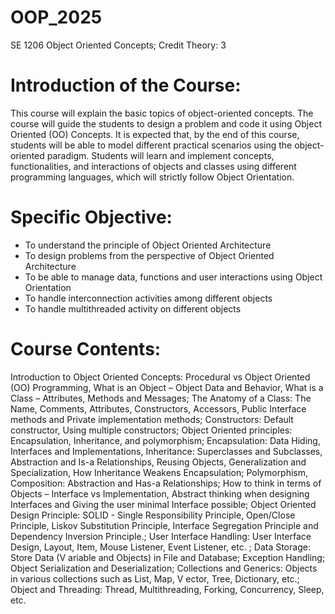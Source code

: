 # OOP_2025
SE 1206 Object Oriented Concepts; Credit Theory: 3 

# Introduction of the Course:
This course will explain the basic topics of object-oriented concepts. The course will guide the students to design a problem and code it using Object Oriented (OO) Concepts. It is expected that, by the end of this course, students will be able to model different practical scenarios using the object-oriented paradigm. Students will learn and implement concepts, functionalities, and interactions of objects and classes using different programming languages, which will strictly follow Object Orientation.


# Specific Objective:
- To understand the principle of Object Oriented Architecture
- To design problems from the perspective of Object Oriented Architecture
- To be able to manage data, functions and user interactions using Object Orientation
- To handle interconnection activities among different objects
- To handle multithreaded activity on different objects


# Course Contents:
Introduction to Object Oriented Concepts: Procedural vs Object Oriented (OO) Programming, What is an Object – Object Data and Behavior, What is a Class – Attributes, Methods and Messages; The Anatomy of a Class: The Name, Comments, Attributes, Constructors, Accessors, Public Interface methods and Private implementation methods; Constructors: Default constructor, Using multiple constructors; Object Oriented principles: Encapsulation, Inheritance, and polymorphism; Encapsulation: Data Hiding, Interfaces and Implementations, Inheritance: Superclasses and Subclasses, Abstraction and Is-a Relationships, Reusing Objects, Generalization and Specialization, How Inheritance Weakens Encapsulation; Polymorphism, Composition: Abstraction and Has-a Relationships; How to think in terms of Objects – Interface vs Implementation, Abstract thinking when designing Interfaces and Giving the user minimal Interface possible; Object Oriented Design Principle: SOLID - Single Responsibility Principle, Open/Close Principle, Liskov Substitution Principle, Interface Segregation Principle and Dependency Inversion Principle.; User Interface Handling: User Interface Design, Layout, Item, Mouse Listener, Event Listener, etc. ; Data Storage: Store Data (V ariable and Objects) in File and Database; Exception Handling; Object Serialization and Deserialization; Collections and Generics: Objects in various collections such as List, Map, V ector, Tree, Dictionary, etc.; Object and Threading: Thread, Multithreading, Forking, Concurrency, Sleep, etc.
